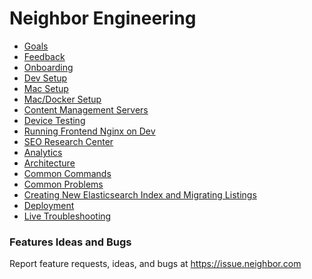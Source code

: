 <!-- TITLE: Engineering -->
<!-- SUBTITLE: Product Central -->

# Neighbor Engineering
* [Goals](/engineering/goals)
* [Feedback](/enginering/feedback)
* [Onboarding](/engineering/onboarding)
* [Dev Setup](/engineering/devsetup)
* [Mac Setup](/engineering/macsetup)
* [Mac/Docker Setup](/engineering/macdocker)
* [Content Management Servers](/engineering/content-management-servers)
* [Device Testing](/engineering/device-testing)
* [Running Frontend Nginx on Dev](/engineering/frontend-nginx)
* [SEO Research Center](https://drive.google.com/drive/u/0/folders/1dVUIEQbZPohrl7ebrT_K-nqavSoiOuJn)
* [Analytics](/engineering/analytics)
* [Architecture](/engineering/architecture)
* [Common Commands](/engineering/common-commands)
* [Common Problems](/engineering/common-problems)
* [Creating New Elasticsearch Index and Migrating Listings](/engineering/creating-new-elastic-search-index)
* [Deployment](/engineering/deployment)
* [Live Troubleshooting](https://wiki.neighbor.com/engineering/live-troubleshooting)

### Features Ideas and Bugs
Report feature requests, ideas, and bugs at <a href="http://issue.neighbor.com" target="_blank">https://issue.neighbor.com</a>
